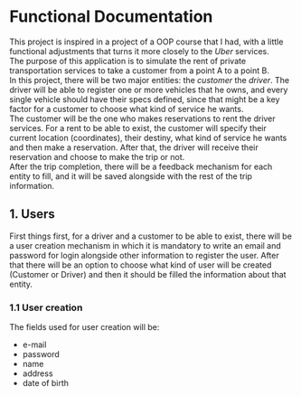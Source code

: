 # Functional Documentation

This project is inspired in a project of a OOP course that I had, with a little functional adjustments that turns it 
more closely to the *Uber* services.\
The purpose of this application is to simulate the rent of private transportation services to take a customer from a 
point A to a point B.\
In this project, there will be two major entities: the *customer* the *driver*.
The driver will be able to register one or more vehicles that he owns, and every single vehicle should have their specs
defined, since that might be a key factor for a customer to choose what kind of service he wants.\
The customer will be the one who makes reservations to rent the driver services.
For a rent to be able to exist, the customer will specify their current location (coordinates), their destiny, what kind
of service he wants and then make a reservation. After that, the driver will receive their reservation and choose to 
make the trip or not. \
After the trip completion, there will be a feedback mechanism for each entity to fill, and it will be saved alongside 
with the rest of the trip information.

## 1. Users

First things first, for a driver and a customer to be able to exist, there will be a user creation mechanism in which 
it is mandatory to write an email and password for login alongside other information to register the user. After that 
there will be an option to choose what kind of user will be created (Customer or Driver) and then it should be filled the
information about that entity.

### 1.1 User creation

The fields used for user creation will be:
 * e-mail
 * password
 * name
 * address
 * date of birth

